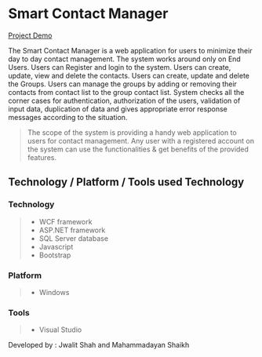 # Smart Contact Manager

[Project Demo](https://drive.google.com/file/d/1ZosYG1stJW0morxDSmiADQL03f-VxCMi/view)

The Smart Contact Manager is a web application for users to minimize their day to day contact management. The system works around only on End Users. Users can Register and login to the system. Users can create, update, view and delete the contacts. Users can create, update and delete the Groups. Users can manage the groups by adding or removing their contacts from contact list to the group contact list. System checks all the corner cases for authentication, authorization of the users, validation of input data, duplication of data and gives appropriate error response messages
according to the situation.

> The scope of the system is providing a handy web application to users for contact management. Any user with a registered account on the system can use the
functionalities & get benefits of the provided features.

## Technology / Platform / Tools used Technology 

### Technology
> - WCF framework 
> - ASP.NET framework
> - SQL Server database
> - Javascript
> - Bootstrap
 
### Platform
> - Windows

### Tools
> - Visual Studio


Developed by : Jwalit Shah and Mahammadayan Shaikh
